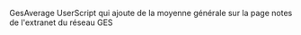 GesAverage
UserScript qui ajoute de la moyenne générale sur la page notes de l'extranet du réseau GES